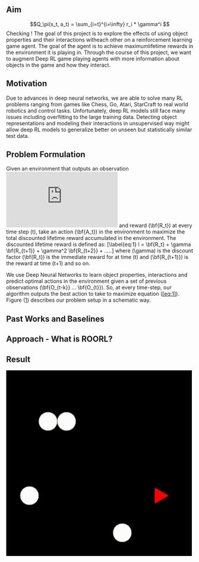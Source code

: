 
<head>
       <script type="text/x-mathjax-config"> MathJax.Hub.Config({ TeX: { equationNumbers: { autoNumber: "all" } } }); </script>
       <script type="text/x-mathjax-config">
         MathJax.Hub.Config({
           tex2jax: {
             inlineMath: [ ['$','$'], ["\\(","\\)"] ],
             processEscapes: true
           }
         });
       </script>
       <script src="https://cdn.mathjax.org/mathjax/latest/MathJax.js?config=TeX-AMS-MML_HTMLorMML" type="text/javascript"></script>
</head>


## Aim
$$Q_\pi(s_t, a_t) = \sum_{i=t}^{i=\infty} r_i * \gamma^i $$
Checking !
The goal of this project is to explore the effects of using object properties and their interactions witheach other on a reinforcement learning game agent. The goal of the agent is to achieve maximumlifetime rewards in the environment it is playing in. Through the course of this project, we want to augment Deep RL game playing agents with more information about objects in the game and how they interact.

## Motivation
Due to advances in deep neural networks, we are able to solve many RL problems ranging from games like Chess, Go, Atari, StarCraft to real world robotics and control tasks. Unfortunately, deep RL models still face many issues including overfitting to the large training data. Detecting object representations and modeling their interactions in unsupervised way might allow deep RL models to generalize better on unseen but statistically similar test data.

## Problem Formulation
Given an environment that outputs an observation ![observation](https://latex.codecogs.com/gif.latex?%5Cbf%7BO_t%7D) and reward \(\bf{R_t}\) at every time step \(t\), take an action \(\bf{A_t}\) in the environment to maximize the total discounted lifetime reward accumulated in the environment. The discounted lifetime reward is defined as: \[\label{eq:1} l = \bf{R_t} + \gamma \bf{R_{t+1}} + \gamma^2 \bf{R_{t+2}} + .....\] where \(\gamma\) is the discount factor \(\bf{R_t}\) is the immediate reward for at time \(t\) and \(\bf{R_{t+1}}\) is the reward at time \(t+1\) and so on.

We use Deep Neural Networks to learn object properties, interactions and predict optimal actions in the environment given a set of previous observations \(\bf{O_{t-k}} ... \bf{O_{t}}\). So, at every time-step, our algorithm outputs the best action to take to maximize equation ([\[eq:1\]](#eq:1)). Figure ([1](#fig:1)) describes our problem setup in a schematic way.

## Past Works and Baselines

## Approach - What is ROORL?

## Result
![Video](dqn_video.gif)

